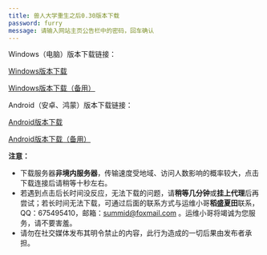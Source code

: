 ```yaml
---
title: 兽人大学重生之后0.30版本下载
password: furry
message: 请输入网站主页公告栏中的密码，回车确认
---
```


Windows（电脑）版本下载链接：

[Windows版本下载](https://furryuniversityrebirth.sgp1.digitaloceanspaces.com/FurryUniversityAfterRebirth-0.3-win.zip)

[Windows版本下载（备用）](https://gamedownload.furryuniversity.net/FurryUniversityAfterRebirth-0.3-win.zip)


Android（安卓、鸿蒙）版本下载链接：

[Android版本下载](https://furryuniversityrebirth.sgp1.digitaloceanspaces.com/FurryUniversityAR0.3.apk)

[Android版本下载（备用）](https://gamedownload.furryuniversity.net/FurryUniversityAR0.3.apk)


**注意：**

- 下载服务器**非境内服务器**，传输速度受地域、访问人数影响的概率较大，点击下载连接后请稍等十秒左右。
- 若遇到点击后长时间没反应，无法下载的问题，请**稍等几分钟**或**挂上代理**后再尝试；若长时间无法下载，可通过后面的联系方式与运维小哥**稻盛夏田**联系，QQ：675495410，邮箱：summid@foxmail.com 。运维小哥将竭诚为您服务，请不要害羞。
- 请勿在社交媒体发布其明令禁止的内容，此行为造成的一切后果由发布者承担。